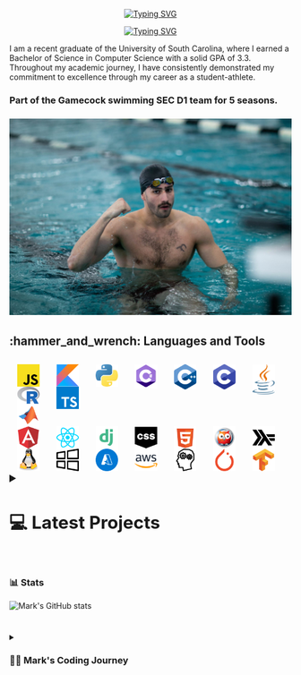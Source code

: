 <div align="center">
  <p>
    <a href="https://git.io/typing-svg"><img src="https://readme-typing-svg.demolab.com?font=Fira+Code&size=30&pause=1000&color=F70C0E&center=true&repeat=false&random=false&width=435&lines=Mark+Shperkin" alt="Typing SVG" /></a>
  </p>
  
  <p>
<a href="https://git.io/typing-svg"><img src="https://readme-typing-svg.demolab.com?font=Fira+Code&pause=1000&color=F70000&center=true&random=false&width=435&lines=Student-Athlete;Computer+Science;Passionate+developer+from+Israel" alt="Typing SVG" /></a>
  </p>
</div>

I am a recent graduate of the University of South Carolina, where I earned a Bachelor of Science in Computer Science with a solid GPA of 3.3. Throughout my academic journey, I have consistently demonstrated my commitment to excellence through my career as a student-athlete.

<h3>Part of the Gamecock swimming SEC D1 team for 5 seasons.<h3>

<div id="header" align="center">
<img src="swimming.jpg" width="900"/>
</div>

<h2>:hammer_and_wrench: Languages and Tools<h2>

<img align="right" alt="Java" width="40px" style="padding-right:30px;" src="/icons/java-programming-language-icon.svg"/>
<img align="right" alt="C" width="40px" style="padding-right:30px;" src="/icons/c-program-icon.svg" />
<img align="right" alt="C++" width="40px" style="padding-right:30px;" src="/icons/c-plus-plus-programming-language-icon.svg" />
<img align="right" alt="C#" width="40px" style="padding-right:30px;" src="/icons/c-sharp-programming-language-icon.svg" />
<img align="right" alt="Python" width="40px" style="padding-right:30px;" src="/icons/python-programming-language-icon.svg" />
<img align="right" alt="Kotlin" width="40px" style="padding-right:30px;" src="/icons/kotlin-programming-language-icon.svg" />
<img align="right" alt="JavaScript" width="40px" style="padding-right:30px;" src="/icons/javascript-programming-language-icon.svg" />
<img align="right" alt="TypeScript" width="40px" style="padding-right:30px;" src="/icons/typescript-programming-language-icon.svg" />
<img align="right" alt="R" width="40px" style="padding-right:30px;" src="/icons/r-programming-language-icon.svg" />
<img align="right" alt="MATLAB" width="40px" style="padding-right:30px;" src="/icons/matlab-svgrepo-com.svg" />
<img align="right" alt="Haskell" width="40px" style="padding-right:30px;" src="/icons/haskell-svgrepo-com.svg" />
<img align="right" alt="Prolog" width="40px" style="padding-right:30px;" src="/icons/prolog-svgrepo-com (1).svg" />
<img align="right" alt="HTML" width="40px" style="padding-right:30px;" src="/icons/html-5-svgrepo-com.svg" />
<img align="right" alt="CSS" width="40px" style="padding-right:30px;" src="/icons/css-svgrepo-com.svg" />
<img align="right" alt="Django" width="40px" style="padding-right:30px;" src="/icons/django-svgrepo-com.svg" />
<img align="right" alt="React" width="40px" style="padding-right:30px;" src="/icons//react-svgrepo-com.svg" />
<img align="right" alt="Angular" width="40px" style="padding-right:30px;" src="/icons/angular-icon-svgrepo-com.svg" />
<img align="right" alt="TensorFlow" width="40px" style="padding-right:30px;" src="/icons/tensorflow-svgrepo-com.svg" />
<img align="right" alt="PyTorch" width="40px" style="padding-right:30px;" src="/icons/pytorch-svgrepo-com.svg" />
<img align="right" alt="NLP" width="40px" style="padding-right:30px;" src="/icons/nlp-neurolinguistic-programation-svgrepo-com.svg" />
<img align="right" alt="AWS" width="40px" style="padding-right:30px;" src="/icons/aws-svgrepo-com.svg" />
<img align="right" alt="Azure" width="40px" style="padding-right:30px;" src="/icons/azure-v2-svgrepo-com.svg" />
<img align="right" alt="Windows" width="40px" style="padding-right:30px;" src="/icons/windows-svgrepo-com.svg" />
<img align="right" alt="Linux" width="40px" style="padding-right:30px;" src="/icons/linux-tux-svgrepo-com.svg" />


<!-- BEGIN PROJECTS-CARDS -->

<details> 
  <summary><h2></>💻 Latest Projects</h2></summary>

  <h3>Connect Four AI Agent</h3>
  <p align="left">
    AI agent that plays the Connect Four game using a minimax algorithm with alpha-beta pruning.
  </p>
  <p align="left">
    <a href="https://github.com/markshperkin/Game-AI">View Project</a>
  </p>
  
#

  <h3>Backgammon AI Agent</h3>
  <p align="left">
    Rule-based chatbot integrated with an AI agent that plays backgammon using the MinMax search method.
  </p>
  <p align="left">
    <em>This project is still in progress.</em>
  </p>
  <p align="left">
    <a href="https://github.com/markshperkin/CSCE580-MarkShperkin-repo">View Project</a>
  </p>

#

  <h3>Android Applications</h3>
  <ul>
    <li>
      <strong><a href="https://github.com/markshperkin/location">Location:</a></strong> Mobile application designed to retrieve user location and display it on a Google Map interface using Google Maps API key.
    </li>
    <li>
      <strong><a href="https://github.com/markshperkin/CameraXApp">CameraXApp:</a></strong> Mobile application enabling users to capture photos and videos, with additional photo editing capabilities.
    </li>
    <li>
      <strong><a href="https://github.com/markshperkin/MiniPaint">MiniPaint:</a></strong> Mobile application allowing users to express creativity through drawing, equipped with diverse drawing tools.
    </li>
    <li>
      <strong><a href="https://github.com/markshperkin/Sensor-Game-Application">Sensor-Game-Application:</a></strong> Mobile application offering users an engaging gaming experience utilizing the device's built-in sensors.
    </li>
  </ul>

#

  <a href="https://github.com/markshperkin?tab=repositories"><img alt="All Repositories" title="All Repositories" src="https://custom-icon-badges.demolab.com/badge/-Click%20Here%20For%20All%20My%20Repos-1F222E?style=for-the-badge&logoColor=white&logo=repo"/></a>
</details>

<!-- END PROJECTS-CARDS -->




#

### 📊 Stats

![Mark's GitHub stats](https://github-readme-stats.vercel.app/api?username=markshperkin&show_icons=true&theme=gruvbox)

<!-- ![GitHub Streak](https://streak-stats.demolab.com?user=ForrestKnight&theme=gruvbox&border_radius=4.5) -->

#

<details>
 <summary><h3>👨‍💻 Mark's Coding Journey</h3></summary>
<h2>Blossoming Passion and the Thrill of the Challenge:</h2>

My passion for coding blossomed at the University of South Carolina, where I was constantly challenged and inspired by a supportive community. One of the most rewarding aspects of my coding journey has been the immense satisfaction that comes from solving coding problems. It is about cracking a complex puzzle or finally reaching the summit after a challenging climb. The initial frustration of grappling with a problem, followed by the "aha!" moment when the solution clicks into place, is a uniquely exhilarating experience.

<h2>Fueled by Accomplishment:</h2>

This sense of accomplishment fuels my motivation to tackle even more intricate challenges. It's a continuous learning process, where every solved problem opens the door to new possibilities and ignites a desire to explore further. The joy of problem-solving is what truly fuels my passion for coding and propels me forward on this exciting journey.

<h2>Embracing the Real World:</h2>

Graduation marks a transition from the structured learning environment to the dynamic world of professional development. While the curriculum and specific problem sets may change, the thrill of problem-solving and the satisfaction it brings remain constant. I'm eager to test my skills in real-world scenarios, tackling complex problems that impact businesses and communities. The prospect of collaborating with experienced developers and contributing solutions that address tangible challenges is incredibly exciting. I'm confident that the foundation I built at USC, coupled with the continuous learning spirit fostered by the coding community, will equip me to navigate these new challenges and experience the profound satisfaction that comes with making a real-world impact through code.

  

